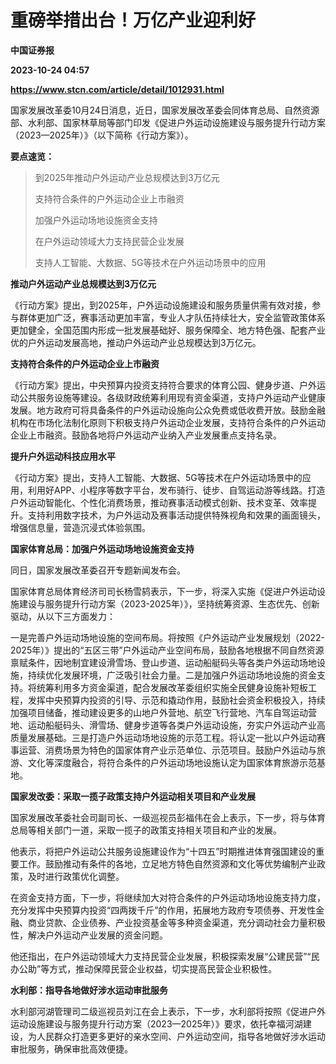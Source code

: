 # 重磅举措出台！万亿产业迎利好
**中国证券报**

**2023-10-24 04:57**

**https://www.stcn.com/article/detail/1012931.html**

国家发展改革委10月24日消息，近日，国家发展改革委会同体育总局、自然资源部、水利部、国家林草局等部门印发《促进户外运动设施建设与服务提升行动方案（2023—2025年）》（以下简称《行动方案》）。  

**要点速览：**

> 到2025年推动户外运动产业总规模达到3万亿元
> 
> 支持符合条件的户外运动企业上市融资
> 
> 加强户外运动场地设施资金支持
> 
> 在户外运动领域大力支持民营企业发展
> 
> 支持人工智能、大数据、5G等技术在户外运动场景中的应用

**推动户外运动产业总规模达到3万亿元**

《行动方案》提出，到2025年，户外运动设施建设和服务质量供需有效对接，参与群体更加广泛，赛事活动更加丰富，专业人才队伍持续壮大，安全监管政策体系更加健全，全国范围内形成一批发展基础好、服务保障全、地方特色强、配套产业优的户外运动发展高地，推动户外运动产业总规模达到3万亿元。

**支持符合条件的户外运动企业上市融资**

《行动方案》提出，中央预算内投资支持符合要求的体育公园、健身步道、户外运动公共服务设施等建设。各级财政统筹利用现有资金渠道，支持户外运动产业健康发展。地方政府可将具备条件的户外运动设施向公众免费或低收费开放。鼓励金融机构在市场化法制化原则下积极支持户外运动企业发展，支持符合条件的户外运动企业上市融资。鼓励各地将户外运动产业纳入产业发展重点支持名录。

**提升户外运动科技应用水平**

《行动方案》提出，支持人工智能、大数据、5G等技术在户外运动场景中的应用，利用好APP、小程序等数字平台，发布骑行、徒步、自驾运动游等线路。打造户外运动智能化、个性化消费场景，推动赛事活动模式创新、技术变革、效率提升。支持利用数字技术，为户外运动及赛事活动提供特殊视角和效果的画面镜头，增强信息量，营造沉浸式体验氛围。

**国家体育总局：加强户外运动场地设施资金支持**

同日，国家发展改革委召开专题新闻发布会。

国家体育总局体育经济司司长杨雪鸫表示，下一步，将深入实施《促进户外运动设施建设与服务提升行动方案（2023-2025年）》，坚持统筹资源、生态优先、创新驱动，从以下三方面发力：

一是完善户外运动场地设施的空间布局。将按照《户外运动产业发展规划（2022-2025年）》提出的“五区三带”户外运动产业空间布局，鼓励各地根据不同自然资源禀赋条件，因地制宜建设滑雪场、登山步道、运动船艇码头等各类户外运动场地设施，持续优化发展环境，广泛吸引社会力量。二是加强户外运动场地设施的资金支持。将统筹利用多方资金渠道，配合发展改革委组织实施全民健身设施补短板工程，发挥中央预算内投资的引导、示范和撬动作用，鼓励社会资金积极投入，持续加强项目储备，推动建设更多的山地户外营地、航空飞行营地、汽车自驾运动营地、运动船艇码头、滑雪场、健身步道等各类户外运动设施，夯实户外运动产业高质量发展基础。三是打造户外运动场地设施的示范工程。将认定一批以户外运动赛事运营、消费场景为特色的国家体育产业示范单位、示范项目。鼓励户外运动与旅游、文化等深度融合，将符合条件的户外运动场地设施认定为国家体育旅游示范基地。

**国家发改委：采取一揽子政策支持户外运动相关项目和产业发展**

国家发展改革委社会司副司长、一级巡视员彭福伟在会上表示，下一步，将与体育总局等相关部门一道，采取一揽子的政策支持相关项目和产业的发展。

他表示，将把户外运动公共服务设施建设作为“十四五”时期推进体育强国建设的重要工作。鼓励推动有条件的各地，立足地方特色自然资源和文化等优势编制产业政策，及时进行政策优化调整。

在资金支持方面，下一步，将继续加大对符合条件的户外运动场地设施支持力度，充分发挥中央预算内投资“四两拨千斤”的作用，拓展地方政府专项债券、开发性金融、商业贷款、企业债券、产业投资基金等多种资金渠道，充分调动社会力量积极性，解决户外运动产业发展的资金问题。

他还指出，在户外运动领域大力支持民营企业发展，积极探索发展“公建民营”“民办公助”等方式，推动保障民营企业权益，切实提高民营企业积极性。

**水利部：指导各地做好涉水运动审批服务**

水利部河湖管理司二级巡视员刘江在会上表示，下一步，水利部将按照《促进户外运动设施建设与服务提升行动方案（2023—2025年）》要求，依托幸福河湖建设，为人民群众打造更多更好的亲水空间、户外运动空间，指导各地做好涉水运动审批服务，确保审批高效便捷。